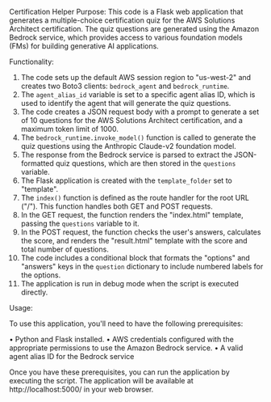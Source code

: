 Certification Helper
Purpose:
This code is a Flask web application that generates a multiple-choice certification quiz for the AWS Solutions Architect certification. The quiz questions are generated using the Amazon Bedrock service, which provides access to various foundation models (FMs) for building generative AI applications.

Functionality:
1.	The code sets up the default AWS session region to "us-west-2" and creates two Boto3 clients: `bedrock_agent` and `bedrock_runtime`.
2.	The `agent_alias_id` variable is set to a specific agent alias ID, which is used to identify the agent that will generate the quiz questions.
3.	The code creates a JSON request body with a prompt to generate a set of 10 questions for the AWS Solutions Architect certification, and a maximum token limit of 1000.
4.	The `bedrock_runtime.invoke_model()` function is called to generate the quiz questions using the Anthropic Claude-v2 foundation model.
5.	The response from the Bedrock service is parsed to extract the JSON-formatted quiz questions, which are then stored in the `questions` variable.
6.	The Flask application is created with the `template_folder` set to "template".
7.	The `index()` function is defined as the route handler for the root URL ("/"). This function handles both GET and POST requests.
8.	In the GET request, the function renders the "index.html" template, passing the `questions` variable to it.
9.	In the POST request, the function checks the user's answers, calculates the score, and renders the "result.html" template with the score and total number of questions.
10.	The code includes a conditional block that formats the "options" and "answers" keys in the `question` dictionary to include numbered labels for the options.
11.	The application is run in debug mode when the script is executed directly.

Usage:

To use this application, you'll need to have the following prerequisites:

•	Python and Flask installed.
•	AWS credentials configured with the appropriate permissions to use the Amazon Bedrock service.
•	A valid agent alias ID for the Bedrock service

Once you have these prerequisites, you can run the application by executing the script. The application will be available at http://localhost:5000/ in your web browser.

